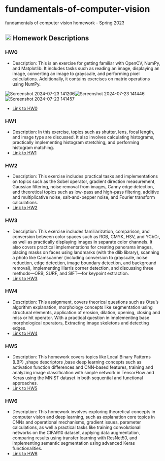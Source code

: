 # fundamentals-of-computer-vision
fundamentals of computer vision homework - Spring 2023

## <img width="20" height="20" src="https://img.icons8.com/ios/50/41b883/homework.png" alt="homework"/> Homework Descriptions
### HW0
- Description: This is an exercise for getting familiar with OpenCV, NumPy, and Matplotlib. It includes tasks such as reading an image, displaying an image, converting an image to grayscale, and performing pixel calculations. Additionally, it contains exercises on matrix operations using NumPy.

![Screenshot 2024-07-23 141206](https://github.com/user-attachments/assets/03b1a11f-d3f4-4863-8956-cb9c8061251a)![Screenshot 2024-07-23 141446](https://github.com/user-attachments/assets/c57bad17-f2f9-4d55-8aa0-a45c25a1044d)![Screenshot 2024-07-23 141457](https://github.com/user-attachments/assets/3496a81c-3af6-46be-bc61-8316b07b3580)

- [Link to HW0](https://github.com/nikimajidifard/fundamentals-of-computer-vision/tree/main/HW0)

### HW1
- Description: In this exercise, topics such as shutter, lens, focal length, and image type are discussed. It also involves calculating histograms, practically implementing histogram stretching, and performing histogram matching.
- [Link to HW1](https://github.com/nikimajidifard/fundamentals-of-computer-vision/tree/main/HW1)

### HW2
- Description: This exercise includes practical tasks and implementations on topics such as the Sobel operator, gradient direction measurement, Gaussian filtering, noise removal from images, Canny edge detection, and theoretical topics such as low-pass and high-pass filtering, additive and multiplicative noise, salt-and-pepper noise, and Fourier transform calculations.
- [Link to HW2](https://github.com/nikimajidifard/fundamentals-of-computer-vision/tree/main/HW2)

### HW3
- Description: This exercise includes familiarization, comparison, and conversion between color spaces such as RGB, CMYK, HSV, and YCbCr, as well as practically displaying images in separate color channels. It also covers practical implementations for creating panorama images, placing masks on faces using landmarks (with the dlib library), scanning a photo like Camscanner (including conversion to grayscale, noise reduction, edge detection, image boundary detection, and background removal), implementing Harris corner detection, and discussing three methods—ORB, SURF, and SIFT—for keypoint extraction.
- [Link to HW3](https://github.com/nikimajidifard/fundamentals-of-computer-vision/tree/main/HW3)

### HW4
- Description: This assignment, covers theorical questions such as Otsu’s algorithm explanation, morphology concepts like segmentation using structural elements, application of erosion, dilation, opening, closing and miss or hit operator. With a practical question in implementing base morphological operators, Extracting image skeletons and detecting edges.
- [Link to HW4](https://github.com/nikimajidifard/fundamentals-of-computer-vision/tree/main/HW4)

### HW5
- Description: This homework covers topics like Local Binary Patterns (LBP) ,shape descriptors ,base deep learning concepts such as activation function differences and CNN-based features,  training and analyzing image classification with simple network in TensorFlow and Keras using the MNIST dataset in both sequential and functional approaches. 
- [Link to HW5](https://github.com/nikimajidifard/fundamentals-of-computer-vision/tree/main/HW5)

### HW6
- Description: This homework involves exploring theoretical concepts in computer vision and deep learning, such as explanation core topics in CNNs and operational mechanisms, gradient issues, parameter calculations, as well a practical tasks like training convolutional networks on the CIFAR10 dataset, applying data augmentation, comparing results using transfer learning with ResNet50, and implementing semantic segmentation using advanced Keras functionalities.
- [Link to HW6](https://github.com/nikimajidifard/fundamentals-of-computer-vision/tree/main/HW6)





